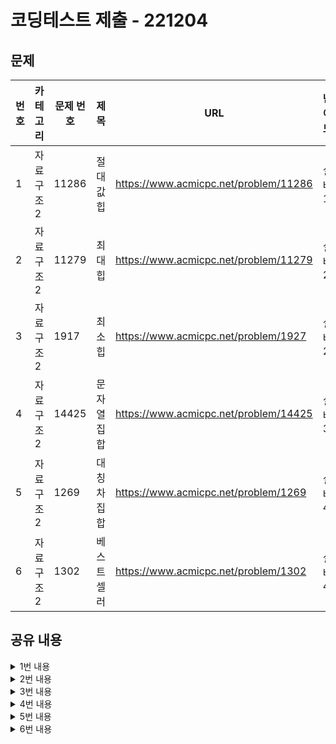 # 코딩테스트 제출 - 221204 

## 문제

|번호|카테고리|문제 번호|제목|URL|난이도|
|---|---|---|---|---|---|
|1|자료구조2|11286|절대값 힙|https://www.acmicpc.net/problem/11286|실버1|
|2|자료구조2|11279|최대 힙|https://www.acmicpc.net/problem/11279|실버2|
|3|자료구조2|1917|최소 힙|https://www.acmicpc.net/problem/1927|실버2|
|4|자료구조2|14425|문자열 집합|https://www.acmicpc.net/problem/14425|실버3|
|5|자료구조2|1269|대칭 차집합|https://www.acmicpc.net/problem/1269|실버4|
|6|자료구조2|1302|베스트셀러|https://www.acmicpc.net/problem/1302|실버4|



## 공유 내용
  
<details>
<summary>1번 내용</summary>
<div markdown="1">

  ```python
  #코드 공유
  # 블로그를 참고하여 힙 모듈에 대해서 공부했다
import sys
import heapq

def input():
    return sys.stdin.readline().rstrip()

num = int(input())
heap = []

for i in range(num):
    x = int(input())
    
    if x != 0:
        heapq.heappush(heap, [abs(x), x]) # 원소를 추가하면 크기 순으로 자동 정렬됨
    else:
        if heap:
            print(heapq.heappop(heap)[1])
        else:
            print(0)     


  ```
* 관련 내용 링크(블로그 등)
  https://www.daleseo.com/python-heapq/
  

</div>
</details>


<details>
<summary>2번 내용</summary>
<div markdown="1">

  ```python
  #코드 공유
  import sys
import heapq

def input():
    return sys.stdin.readline().rstrip()

num = int(input())
heap = []

for i in range(num):
    x = int(input())
    
    if x != 0:
        heapq.heappush(heap, [-x, x]) # 음수 변환을 통해 크기 순을 반대로 정렬하였다
    else:
        if heap:
            print(heapq.heappop(heap)[1])
        else:
            print(0) 


  ```
* 관련 내용 링크(블로그 등)
  
  * https://www.daleseo.com/python-heapq/

</div>
</details>

<details>
<summary>3번 내용</summary>
<div markdown="1">

  ```python
  #코드 공유
  import sys
import heapq

def input():
    return sys.stdin.readline().rstrip()

num = int(input())
heap = []

for i in range(num):
    x = int(input())
    
    if x != 0:
        heapq.heappush(heap, x)
    else:
        if heap:
            print(heapq.heappop(heap))
        else:
            print(0) 

  ```
* 관련 내용 링크(블로그 등)

  * 

</div>
</details>


<details>
<summary>4번 내용</summary>
<div markdown="1">

  ```python
  #코드 공유
n_m = input().split(' ') # 이 문제는 input 함수를 재정의하지 않고 써도 문제가 없었다 !

n = int(n_m[0])
m = int(n_m[1])


arr_s = []
result = 0

for i in range(n): # 집합 S 만들기
    s = input()
    arr_s.append(s)

for i in range(m): 
    ex = input()
    if ex in arr_s:
        result += 1
        
print(result)


  ```
* 관련 내용 링크(블로그 등)

  *

</div>
</details>


<details>
<summary>5번 내용</summary>
<div markdown="1">

  ```python
  #코드 공유
a_b = input().split(' ') # 배열의 크기를 input으로 받지만, 해당 정보를 이용하지 않음

arr_a = input().split(' ')
arr_b = input().split(' ')
    
diff = list(set(arr_a) ^ set(arr_b)) # 대칭 차집합

print(len(diff))


  ```
* 관련 내용 링크(블로그 등)
  *https://zetawiki.com/wiki/Python_%EB%A6%AC%EC%8A%A4%ED%8A%B8_%ED%95%A9%EC%A7%91%ED%95%A9,_%EA%B5%90%EC%A7%91%ED%95%A9,_%EC%B0%A8%EC%A7%91%ED%95%A9,_%EB%8C%80%EC%B9%AD%EC%B0%A8

</div>
</details>


<details>
<summary>6번 내용</summary>
<div markdown="1">

  ```python
  #코드 공유
import sys
from collections import Counter # 데이터 개수를 셀 때 유용한 모듈

def input():
    return sys.stdin.readline().rstrip()

num = int(input())
books = []

for i in range(num):
    book = input()
    books.append(book)

books = dict(Counter(books)) #  중복 원소 개수 count 하여 딕셔너리 형태로 저장
books = list(books.items())
books.sort(key = lambda x : (-x[1],x[0])) # 정렬
print(books[0][0]
  ```
* 관련 내용 링크(블로그 등)

  * https://jsikim1.tistory.com/218

</div>
</details>
